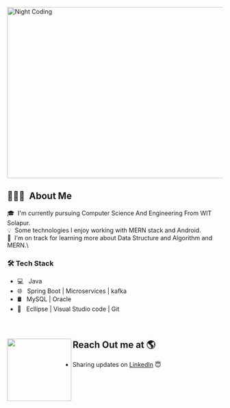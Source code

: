 <img alt="Night Coding" src="https://user-images.githubusercontent.com/68162762/152023339-605890cb-8990-4cc9-9970-38eff172b952.gif"  width="900" height="400" align="center" />


## 👨🏻‍💻 &nbsp;About Me



🎓 &nbsp;I'm currently pursuing Computer Science And Engineering From WIT Solapur.\
💡 &nbsp;Some technologies I enjoy working with MERN stack and Android.\
🌱 &nbsp;I'm on track for learning more about Data Structure and Algorithm and MERN.\

<h3>🛠 Tech Stack</h3>

- 💻 &nbsp; Java 
- 🌐 &nbsp; Spring Boot | Microservices | kafka
- 🛢 &nbsp; MySQL | Oracle
- 🔧 &nbsp; Ecllipse | Visual Studio code | Git

<br>

## Reach Out me at 🌎 <a href="https://www.linkedin.com/in/priyanshu-jain-674b0b1a1/"><img align="left" width="150" height="146" src="https://cdn.dribbble.com/users/1876781/screenshots/6169542/web_character.gif?raw=true"></a>
- Sharing updates on <a href="https://www.linkedin.com/in/priyanshu-jain-674b0b1a1/">LinkedIn</a> 😇
</br>
</br>
